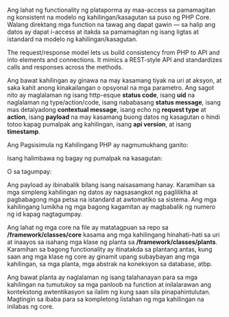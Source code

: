Ang lahat ng functionality ng plataporma ay maa-access sa pamamagitan ng konsistent na modelo ng kahilingan/kasagutan sa
puso ng PHP Core. Walang direktang mga function na tawag ang dapat gawin — sa halip ang datos ay dapat i-access
at itakda sa pamamagitan ng isang ligtas at istandard na modelo ng kahilingan/kasagutan.

The request/response model lets us build consistency from PHP to API and into elements and 
connections. It mimics a REST-style API and standardizes calls and responses across the methods.

Ang bawat kahilingan ay ginawa na may kasamang tiyak na uri at aksyon, at saka kahit anong kinakailangan o opsyonal 
na mga parametro. Ang sagot nito ay maglalaman ng isang http-esque **status code**, isang **uid** na naglalaman ng 
type/action/code, isang nababasang **status message**, isang mas detalyadong **contextual message**, 
isang echo ng **request type** at **action**, isang **payload** na may kasamang buong datos ng kasagutan 
o hindi totoo kapag pumalpak ang kahilingan, isang **api version**, at isang **timestamp**.

Ang Pagsisimula ng Kahilingang PHP ay nagmumukhang ganito: 

<script src="https://gist.github.com/jessevondoom/1b8cb605f999bd8ecadd.js"></script>

Isang halimbawa ng bagay ng pumalpak na kasagutan:

<script src="https://gist.github.com/jessevondoom/b8f3c7ba595c7ff3f861.js"></script>

O sa tagumpay:

<script src="https://gist.github.com/jessevondoom/280ded1684f165e94c85.js"></script>

Ang payload ay ibinabalik bilang isang naisasamang hanay. Karamihan sa mga simpleng kahilingan ng datos ay nagsasangkot ng 
paglilikha at pagbabagong mga petsa na istandard at awtomatiko sa sistema. Ang mga kahilingang
lumikha ng mga bagong kagamitan ay magbabalik ng numero ng id kapag nagtagumpay. 

Ang lahat ng mga core na file ay matatagpuan sa repo sa **/framework/classes/core** kasama ang mga kahilingang hinahati-hati
sa uri at inaayos sa isahang mga klase ng planta sa **/framework/classes/plants**. Karamihan sa
bagong functionality ay itinatakda sa plantang antas, kung saan ang mga klase ng core ay ginamit upang subaybayan ang mga kahilingan, 
sa mga planta, mga abstrak na koneksyon sa database, atbp.

Ang bawat planta ay naglalaman ng isang talahanayan para sa mga kahilingan na tumutukoy sa mga panloob na function at inilalarawan
ang kontekstong awtentikasyon sa ilalim ng kung saan sila pinapahintulutan. Magtingin sa ibaba para sa kompletong listahan ng 
mga kahilingan na inilabas ng core.
